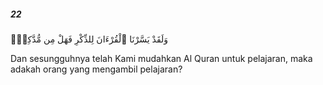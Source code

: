 ##### 22

<span class="ayah">وَلَقَدْ يَسَّرْنَا ٱلْقُرْءَانَ لِلذِّكْرِ فَهَلْ مِن مُّدَّكِرٍۢ</span>

<span class="ayah_translation">Dan sesungguhnya telah Kami mudahkan Al Quran untuk pelajaran, maka adakah orang yang mengambil pelajaran?</span>
